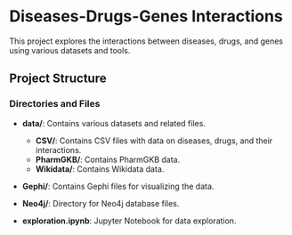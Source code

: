 # Diseases-Drugs-Genes Interactions

This project explores the interactions between diseases, drugs, and genes using various datasets and tools.

## Project Structure

### Directories and Files

- **data/**: Contains various datasets and related files.
  - **CSV/**: Contains CSV files with data on diseases, drugs, and their interactions.
  - **PharmGKB/**: Contains PharmGKB data.
  - **Wikidata/**: Contains Wikidata data.

- **Gephi/**: Contains Gephi files for visualizing the data.

- **Neo4j/**: Directory for Neo4j database files.

- **exploration.ipynb**: Jupyter Notebook for data exploration.
